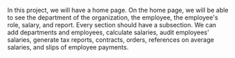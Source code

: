 In this project, we will have a home page.
On the home page, we will be able to see the department of the organization, the employee, the employee's role, salary, and report. Every section should have a subsection. 
We can add departments and employees, calculate salaries, audit employees' salaries, generate tax reports, contracts, orders, references on average salaries, and slips of employee payments. 
